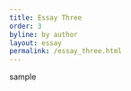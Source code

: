 ```yaml
---
title: Essay Three
order: 3
byline: by author
layout: essay
permalink: /essay_three.html
---
```


sample
